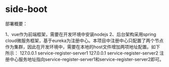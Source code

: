 # side-boot

部署概要：

1、vue作为前端框架，需要在开发环境中安装nodejs
2、后台架构采用spring cloud微服务框架，基于eureka为注册中心。本项目中注册中心只配置了两个节点作为集群，因此在开发环境中，需要在本地的host文件增加两项地址配置。如下所示：
127.0.0.1       service-register-server1
127.0.0.1       service-register-server2
注册中心服务地址指向service-register-server1和service-register-server2即可。
